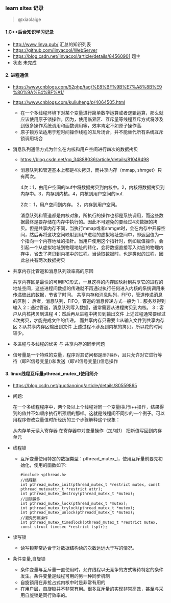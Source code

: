 ### learn sites 记录

> @xiaolaige

#### 1.C++后台知识学习记录

- http://www.linya.pub/ 汇总的知识列表
- https://github.com/linyacool/WebServer
- https://blog.csdn.net/linyacool/article/details/84560901 题主
- 状态 未完成

#### 2. 进程通信

- https://www.cnblogs.com/52php/tag/%E8%BF%9B%E7%A8%8B%E9%80%9A%E4%BF%A1/

- https://www.cnblogs.com/kuliuheng/p/4064505.html

  - 在一个多线程环境下对某个变量进行简单数学运算或者逻辑运算，那么就应该使用原子锁操作。因为，使用临界区、互斥量等线程互斥方式将涉及到很多操作系统调用和函数调用等，效率肯定不如原子操作高.
  - 原子锁方法适用于短时间操作线程的互斥场合，并不能替代所有系统互斥锁调用场合

- 消息队列通信方式为什么在内核和用户空间进行四次的数据拷贝

  - https://blog.csdn.net/qq_34888036/article/details/81049498

  - 消息队列和管道基本上都是4次拷贝，而共享内存（mmap, shmget）只有两次。

    4次：1，由用户空间的buf中将数据拷贝到内核中。2，内核将数据拷贝到内存中。3，内存到内核。4，内核到用户空间的buf.

    2次： 1，用户空间到内存。 2，内存到用户空间。

    消息队列和管道都是内核对象，所执行的操作也都是系统调用，而这些数据最终是要存储在内存中执行的。因此不可避免的要经过4次数据的拷贝。但是共享内存不同，当执行mmap或者shmget时，会在内存中开辟空间，然后再将这块空间映射到用户进程的虚拟地址空间中，即返回值为一个指向一个内存地址的指针。当用户使用这个指针时，例如赋值操作，会引起一个从虚拟地址到物理地址的转化，会将数据直接写入对应的物理内存中，省去了拷贝到内核中的过程。当读取数据时，也是类似的过程，因此总共有两次数据拷贝

- 共享内存比管道和消息队列效率高的原因

  共享内存区是最快的可用IPC形式，一旦这样的内存区映射到共享它的进程的地址空间，这些进程间数据的传递就不再通过执行任何进入内核的系统调用来传递彼此的数据，节省了时间。
      共享内存和消息队列，FIFO，管道传递消息的区别：
      后者，消息队列，FIFO，管道的消息传递方式一般为
      1：服务器得到输入
      2：通过管道，消息队列写入数据，通常需要从进程拷贝到内核。
      3：客户从内核拷贝到进程
      4：然后再从进程中拷贝到输出文件
      上述过程通常要经过4次拷贝，才能完成文件的传递。
      而共享内存只需要
      1:从输入文件到共享内存区
      2:从共享内存区输出到文件
      上述过程不涉及到内核的拷贝，所以花的时间较少。

- 多进程与多线程的优劣 与 共享内存的同步问题

- 信号量是一个特殊的变量，程序对其访问都是`原子操作`，且只允许对它进行等待（即P(信号变量))和发送（即V(信号变量))信息操作



#### 3. linux线程互斥量pthread_mutex_t使用简介

- https://blog.csdn.net/guotianqing/article/details/80559865

- 问题:

  在一个多线程程序中，两个及以上个线程对同一个变量i执行i++操作，结果得到的值并不如顺序执行所预期的那样。这就是线程间不同步的一个例子。可以用程序修改变量值时所经历的三个步骤解释这个现象：

  从内存单元读入寄存器
  在寄存器中对变量操作（加/减1）
  把新值写回到内存单元

- 线程锁

  - 互斥变量使用特定的数据类型：pthread_mutex_t，使用互斥量前要先初始化，使用的函数如下:

    ```
    #include <pthread.h>
    //线程锁
    int pthread_mutex_init(pthread_mutex_t *restrict mutex, const pthread_mutexattr_t *restrict attr);
    int pthread_mutex_destroy(pthread_mutex_t *mutex);
    //加锁操作
    int pthread_mutex_lock(pthread_mutex_t *mutex);
    int pthread_mutex_trylock(pthread_mutex_t *mutex);
    int pthread_mutex_unlock(pthreadd_mutex_t *mutex);
    //避免死锁操作
    int pthread_mutex_timedlock(pthread_mutex_t *restrict mutex, const struct timesec *restrict tsptr);
    ```

- 读写锁

  - 读写锁非常适合于对数据结构读的次数远远大于写的情况。

- 条件变量,自旋锁

  - 条件变量与互斥量一直使用时，允许线程以无竞争的方式等待特定的条件发生。条件变量是线程可用的另一种同步机制
  - 自旋锁用在非抢占式内核中时是非常有用的
  - 在用户层，自旋锁并不非常有用。很多互斥量的实现非常高效，甚至与采用自旋锁是同行效率的。